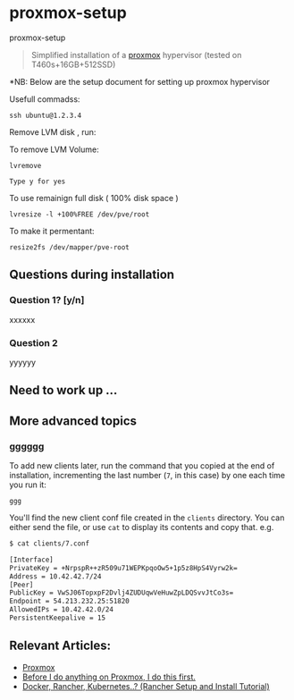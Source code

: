 # proxmox-setup
proxmox-setup

> Simplified installation of a [proxmox](https://www.wireguard.com/) hypervisor (tested on T460s+16GB+512SSD)

*NB: Below are the setup document for setting up proxmox hypervisor

Usefull commadss:

    ssh ubuntu@1.2.3.4

Remove LVM disk , run:

To remove LVM Volume:

    lvremove 

    Type y for yes

To use remainign full disk ( 100% disk space )
    
    lvresize -l +100%FREE /dev/pve/root

To make it permentant:

    resize2fs /dev/mapper/pve-root



## Questions during installation

### Question 1? [y/n]

xxxxxx

### Question 2

yyyyyy



## Need to work up ...

## More advanced topics

### gggggg

To add new clients later, run the command that you copied at the end of installation, incrementing the last number (`7`, in this case) by one each time you run it:

    ggg
    
You'll find the new client conf file created in the `clients` directory. You can either send the file, or use `cat` to display its contents and copy that. e.g.

```bash
$ cat clients/7.conf

[Interface]
PrivateKey = +NrpspR++zR509u71WEPKpqoOw5+1p5z8HpS4Vyrw2k=
Address = 10.42.42.7/24
[Peer]
PublicKey = VwSJ06TopxpF2Dvlj4ZUDUqwVeHuwZpLDQSvvJtCo3s=
Endpoint = 54.213.232.25:51820
AllowedIPs = 10.42.42.0/24
PersistentKeepalive = 15
```


## Relevant Articles: 
- [Proxmox](https://proxmox.com/en/)
- [Before I do anything on Proxmox, I do this first.](https://www.youtube.com/watch?v=GoZaMgEgrHw)
- [Docker, Rancher, Kubernetes..? (Rancher Setup and Install Tutorial)](https://www.youtube.com/watch?v=oILc0ywDVTk)


